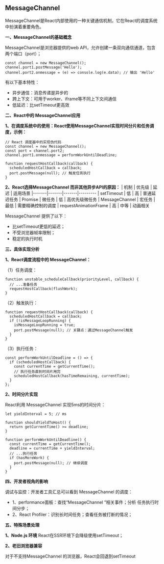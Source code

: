 ## MessageChannel

MessageChannel是React内部使用的一种关键通信机制，它在React的调度系统中扮演着重要角色。

**一、MessageChannel的基础概念**

MessageChannel是浏览器提供的web API，允许创建一条双向通信通道，包含两个端口（port）；
```
const channel = new MessageChannel();
channel.port1.postMessage('Hello');
channel.port2.onmessage = (e) => console.log(e.data); // 输出 'Hello'
```
有以下基本特性：
- 异步通信：消息传递是异步的
- 跨上下文：可用于worker、iframe等不同上下文间通信
- 低延迟：比setTimeout更高效

**二、React中的 MessageChannel应用**

**1、在调度系统中的使用：React使用MessageChannel实现时间分片和任务调度，示例：**
```
// React 调度器中的实现伪代码
const channel = new MessageChannel();
const port = channel.port2;
channel.port1.onmessage = performWorkUntilDeadline;

function requestHostCallback(callback) {
  scheduledHostCallback = callback;
  port.postMessage(null); // 触发任务执行
}
```
**2、React选择MessageChannel 而非其他异步API的原因：**
| 机制	| 优先级	| 延迟	| 适用场景
|-------|-------|-------|---------
| setTimeout	| 低	| 高	| 普通延迟任务
| Promise	| 微任务	| 低	| 高优先级微任务
| MessageChannel	| 宏任务	| 最低	| 需要精确控制的调度
| requestAnimationFrame	| 高	| 中等	| 动画相关


MessageChannel 提供了以下：
- 比setTimeout更低的延迟；
- 不受浏览器帧率限制；
- 稳定的执行时机

**三、具体实现分析**

**1、React调度流程中的 MessageChannel：**

（1）任务调度：
```
function unstable_scheduleCallback(priorityLevel, callback) {
  // ...准备任务
  requestHostCallback(flushWork);
}
```
（2）触发执行：
```
function requestHostCallback(callback) {
  scheduledHostCallback = callback;
  if (!isMessageLoopRunning) {
    isMessageLoopRunning = true;
    port.postMessage(null); // 关键点：通过MessageChannel触发
  }
}
```
（3）执行任务：
```
const performWorkUntilDeadline = () => {
  if (scheduledHostCallback) {
    const currentTime = getCurrentTime();
    // 执行任务直到时间片用完
    scheduledHostCallback(hasTimeRemaining, currentTime);
  }
};
```
**2、时间分片实现**

React利用 MessageChannel 实现5ms的时间分片：
```
let yieldInterval = 5; // ms

function shouldYieldToHost() {
  return getCurrentTime() >= deadline;
}

function performWorkUntilDeadline() {
  const currentTime = getCurrentTime();
  deadline = currentTime + yieldInterval;
  // ...执行任务
  if (hasMoreWork) {
    port.postMessage(null); // 继续调度
  }
}
```

**四、开发者视角的影响**

调试与监控：开发者工具汇总可以看到 MessageChannel 的调度：
- 1、performance面板：查找“MessageChannel ”相关事件；分析 任务执行时间分步；
- 2、React Profiler：识别长时间任务；查看任务被打断的情况；

**五、特殊场景处理**

**1、Node.js 环境**
React在SSR环境下会降级使用setTimeout；

**2、老旧浏览器兼容**

对于不支持MessageChannel 的浏览器，React会回退到setTimeout



